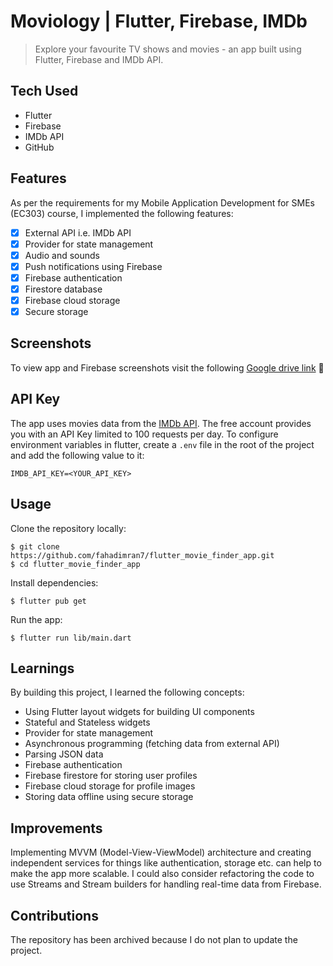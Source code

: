 # Moviology | Flutter, Firebase, IMDb

> Explore your favourite TV shows and movies - an app built using Flutter, Firebase and IMDb API.

## Tech Used

- Flutter
- Firebase
- IMDb API
- GitHub

## Features

As per the requirements for my Mobile Application Development for SMEs (EC303) course, I implemented the following features:

- [x] External API i.e. IMDb API
- [x] Provider for state management
- [x] Audio and sounds
- [x] Push notifications using Firebase
- [x] Firebase authentication
- [x] Firestore database
- [x] Firebase cloud storage
- [x] Secure storage

## Screenshots

To view app and Firebase screenshots visit the following [Google drive link]() 🚀

## API Key

The app uses movies data from the [IMDb API](https://imdb-api.com/). The free account provides you with an API Key limited to 100 requests per day.
To configure environment variables in flutter, create a `.env` file in the root of the project and add the following value to it:

```
IMDB_API_KEY=<YOUR_API_KEY>
```

## Usage

Clone the repository locally:

```
$ git clone https://github.com/fahadimran7/flutter_movie_finder_app.git
$ cd flutter_movie_finder_app
```

Install dependencies:

```
$ flutter pub get
```

Run the app:

```
$ flutter run lib/main.dart
```

## Learnings

By building this project, I learned the following concepts:

- Using Flutter layout widgets for building UI components
- Stateful and Stateless widgets
- Provider for state management
- Asynchronous programming (fetching data from external API)
- Parsing JSON data
- Firebase authentication
- Firebase firestore for storing user profiles
- Firebase cloud storage for profile images
- Storing data offline using secure storage

## Improvements

Implementing MVVM (Model-View-ViewModel) architecture and creating independent services for things like authentication, storage etc. can help to make the app more scalable. I could also consider refactoring the code to use Streams and Stream builders for handling real-time data from Firebase.

## Contributions

The repository has been archived because I do not plan to update the project.
